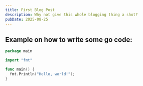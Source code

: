 ```yaml
---
title: First Blog Post
description: Why not give this whole blogging thing a shot?
pubDate: 2025-08-25
---
```


## Example on how to write some go code:

```go
package main

import "fmt"

func main() {
  fmt.Println("Hello, world!");
}
```
